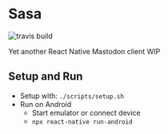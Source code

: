 # Sasa
![travis build](https://travis-ci.org/jasmaa/sasa.svg?branch=master)

Yet another React Native Mastodon client WIP

## Setup and Run
  - Setup with: `./scripts/setup.sh`
  - Run on Android
    - Start emulator or connect device
    - `npx react-native run-android`